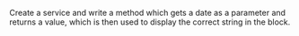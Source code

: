 Create a service and write a method which gets a date as a parameter and returns a value, which is then used to display the correct string in the block.